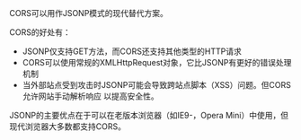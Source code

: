 CORS可以用作JSONP模式的现代替代方案。

CORS的好处有：

- JSONP仅支持GET方法，而CORS还支持其他类型的HTTP请求
- CORS可以使用常规的XMLHttpRequest对象，它比JSONP有更好的错误处理机制
- 当外部站点受到攻击时JSONP可能会导致跨站点脚本（XSS）问题。但CORS允许网站手动解析响应 以提高安全性。

JSONP的主要优点在于可以在老版本浏览器（如IE9-，Opera Mini）中使用，但现代浏览器大多数都支持CORS。